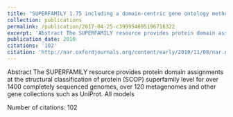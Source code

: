 ```yaml
---
title: "SUPERFAMILY 1.75 including a domain-centric gene ontology method"
collection: publications
permalink: /publication/2017-04-25-c399954695196716322
excerpt: 'Abstract The SUPERFAMILY resource provides protein domain assignments at the structural classification of protein (SCOP) superfamily level for over 1400 completely sequenced genomes, over 120 metagenomes and other gene collections such as UniProt. All models '
publication_date: 2010
citations: '102'
citation: 'http://nar.oxfordjournals.org/content/early/2010/11/08/nar.gkq1130.short'
---
```

Abstract The SUPERFAMILY resource provides protein domain assignments at the structural classification of protein (SCOP) superfamily level for over 1400 completely sequenced genomes, over 120 metagenomes and other gene collections such as UniProt. All models 

Number of citations: 102